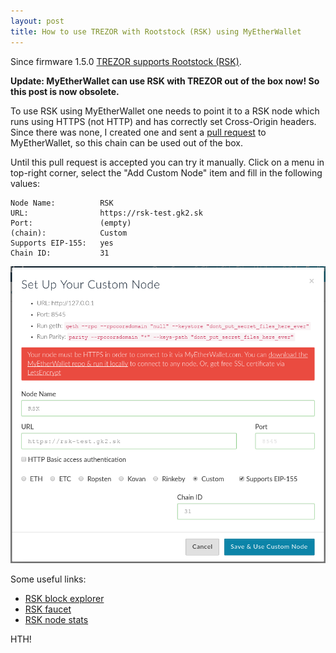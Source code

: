 ```yaml
---
layout: post
title: How to use TREZOR with Rootstock (RSK) using MyEtherWallet
---
```


Since firmware 1.5.0 [TREZOR supports Rootstock (RSK)](https://blog.trezor.io/trezor-firmware-updated-to-1-5-0-7a402d3e9f89).

**Update: MyEtherWallet can use RSK with TREZOR out of the box now! So this post is now obsolete.**

To use RSK using MyEtherWallet one needs to point it to a RSK node which runs using HTTPS (not HTTP) and has correctly set Cross-Origin headers. Since there was none, I created one and sent a [pull request](https://github.com/kvhnuke/etherwallet/pull/489) to MyEtherWallet, so this chain can be used out of the box.

Until this pull request is accepted you can try it manually. Click on a menu in top-right corner, select the "Add Custom Node" item and fill in the following values:

```
Node Name:          RSK
URL:                https://rsk-test.gk2.sk
Port:               (empty)
(chain):            Custom
Supports EIP-155:   yes
Chain ID:           31
```

![rsk-mew](/assets/rsk-mew.png)

Some useful links:

* [RSK block explorer](https://explorer.rsk.co)
* [RSK faucet](https://faucet.rsk.co/)
* [RSK node stats](https://stats.rsk.co/)

HTH!
